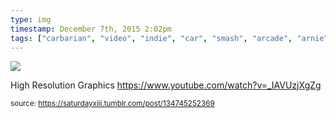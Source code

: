 ```yaml
---
type: img
timestamp: December 7th, 2015 2:02pm
tags: ["carbarian", "video", "indie", "car", "smash", "arcade", "arnie", "crom", "game", "art"]
---
```

<img src="https://saturdayxiii.github.io/media/134745252369.jpg"/>

High Resolution Graphics
<a href="https://www.youtube.com/watch?v=_IAVUzjXgZg" target="_blank">https://www.youtube.com/watch?v=_IAVUzjXgZg</a><br/>
 
      
      
  
<small>source: https://saturdayxiii.tumblr.com/post/134745252369</small>